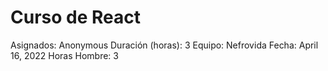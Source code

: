 # Curso de React

Asignados: Anonymous
Duración (horas): 3
Equipo: Nefrovida
Fecha: April 16, 2022
Horas Hombre: 3